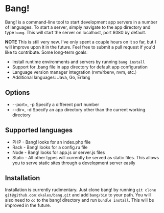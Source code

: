# Bang!

Bang! is a command-line tool to start development app servers in a number of languages. To start
a server, simply navigate to the app directory and type `bang`. This will start the server on
localhost, port 8080 by default.

**NOTE** This is still very new. I've only spent a couple hours on it so far, but I will improve upon
it in the future. Feel free to submit a pull request if you'd like to contribute. Some long-term goals:

* Install runtime environments and servers by running `bang install`
* Support for .bang file in app directory for default app configuration
* Language version manager integration (rvm/rbenv, nvm, etc.)
* Additional languages: Java, Go, Erlang

## Options

* --port=<number>, -p <number> Specify a different port number
* --dir=<app dir>, -d <app dir> Specify an app directory other than the current working directory

## Supported languages

* PHP - Bang! looks for an index.php file
* Rack - Bang! looks for a config.ru file
* Node - Bang! looks for app.js or server.js files
* Static - All other types will currently be served as static files. This allows you to serve static
  sites through a development server easily

## Installation

Installation is currently rudimentary. Just clone bang! by running `git clone git@github.com:okalex/bang.git`
and add `bang/bin` to your path. You will also need to `cd` to the bang! directory and run `bundle install`.
This will be improved in the future.


